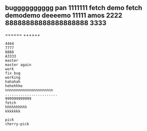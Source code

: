 bugggggggggg
pan
1111111
fetch demo
fetch demodemo
deeeemo
11111
amos
2222
88888888888888888888
3333
-------
======
++++++
~~~~
4444
7777
8888
A3333
master
master again
work
fix bug
working
hahahah
hehehhhe
nnnnnnnnnnnnnnnnnnnnnn
........................
999999999999
fetch
hhhhhhhhhh
kkkkkkk

pick
cherry-pick
